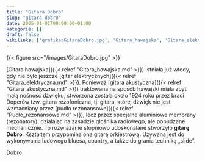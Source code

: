```yaml
---
title: "Gitara Dobro"
slug: "gitara-dobro"
date: 2005-01-01T00:00:00+01:00
kategorie: []
draft: false
wikilinks: ['grafika:GitaraDobro.jpg', 'Gitara_hawajska', 'Gitara_elektryczna', 'gitara_akustyczna', 'pud%C5%82o_rezonansowe', 'kategoria:rodzaje_gitar']
---
```

{{< figure src="/images/GitaraDobro.jpg" >}}

[Gitara hawajska]({{< relref "Gitara_hawajska.md" >}}) istniała już wtedy, gdy
nie było jeszcze [gitar elektrycznych]({{< relref "Gitara_elektryczna.md" >}}).
Ponieważ [gitara akustyczna]({{< relref "Gitara_akustyczna.md" >}}) traktowana na
sposób hawajski miała zbyt małą nośność dźwięku, stworzona została około
1924 roku przez braci Doperów tzw. gitara rezofoniczna, tj. gitara,
której dźwięk nie jest wzmacniany przez [pudło
rezonansowe]({{< relref "Pudło_rezonansowe.md" >}}), lecz przez specjalne
aluminiowe membrany (rezonatory), działając na zasadzie głośnika
radiowego, ale pobudzane mechanicznie. To rozwiązanie stopniowo
udoskonalane stworzyło **gitarę Dobro**. Kształtem przypomina ona gitarę
orkiestrową. Używana jest do wykonywania ludowego bluesa, country, a
także do grania techniką „slide".

Dobro<!-- link nie odnosił się do niczego -->
